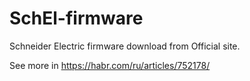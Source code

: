 # SchEl-firmware
Schneider Electric firmware download from Official site.

See more in https://habr.com/ru/articles/752178/
